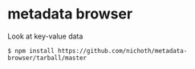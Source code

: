 # metadata browser

Look at key-value data

    $ npm install https://github.com/nichoth/metadata-browser/tarball/master

